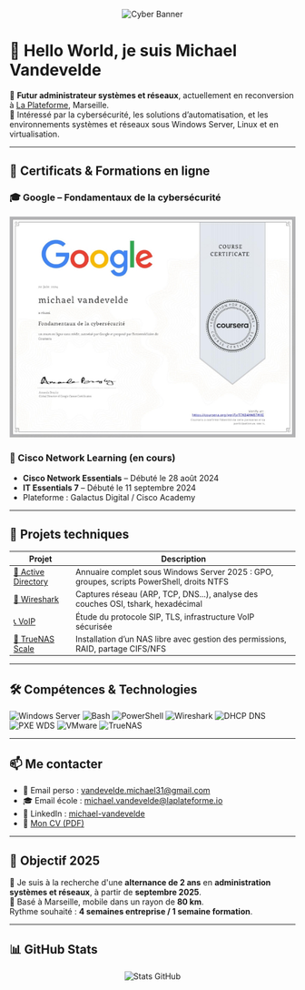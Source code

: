 
<p align="center">
  <img src="https://raw.githubusercontent.com/vandevelde-michael/vandevelde-michael/main/assets/banner_cyber.png" alt="Cyber Banner" width="1280" height="640" />
</p>


# 👋 Hello World, je suis Michael Vandevelde

🎯 **Futur administrateur systèmes et réseaux**, actuellement en reconversion à [La Plateforme](https://laplateforme.io), Marseille.  
🔐 Intéressé par la cybersécurité, les solutions d’automatisation, et les environnements systèmes et réseaux sous Windows Server, Linux et en virtualisation.

---

## 🧾 Certificats & Formations en ligne

### 🎓 Google – Fondamentaux de la cybersécurité

<p align="center">
  <a href="https://coursera.org/verify/7TX84W2W7XK">
    <img src="https://raw.githubusercontent.com/vandevelde-michael/vandevelde-michael/main/assets/certificat_google_cyber.png" alt="Certificat Google" />
  </a>
</p>

### 📡 Cisco Network Learning (en cours)
- **Cisco Network Essentials** – Débuté le 28 août 2024
- **IT Essentials 7** – Débuté le 11 septembre 2024
- Plateforme : Galactus Digital / Cisco Academy

---

## 💼 Projets techniques

| Projet | Description |
|--------|-------------|
| [🔐 Active Directory](https://github.com/vandevelde-michael/Active-Directory) | Annuaire complet sous Windows Server 2025 : GPO, groupes, scripts PowerShell, droits NTFS |
| [📡 Wireshark](https://github.com/vandevelde-michael/Wireshark) | Captures réseau (ARP, TCP, DNS...), analyse des couches OSI, tshark, hexadécimal |
| [📞 VoIP](https://github.com/vandevelde-michael/VoiP/blob/main/VoIP.pdf) | Étude du protocole SIP, TLS, infrastructure VoIP sécurisée |
| [💾 TrueNAS Scale](https://github.com/vandevelde-michael/TruesNAS-Scale) | Installation d’un NAS libre avec gestion des permissions, RAID, partage CIFS/NFS |

---

## 🛠️ Compétences & Technologies

<p>
  <img src="https://img.shields.io/badge/Windows_Server-2025-0078D6?style=flat&logo=windows" alt="Windows Server" />
  <img src="https://img.shields.io/badge/Bash-Scripting-informational?style=flat&logo=gnubash" alt="Bash" />
  <img src="https://img.shields.io/badge/PowerShell-Automation-blue?style=flat&logo=powershell" alt="PowerShell" />
  <img src="https://img.shields.io/badge/Wireshark-Network--Analyze-0099CC?style=flat&logo=wireshark" alt="Wireshark" />
  <img src="https://img.shields.io/badge/DHCP/DNS-Services-ffcc00?style=flat" alt="DHCP DNS" />
  <img src="https://img.shields.io/badge/PXE/WDS-Deploy-green?style=flat" alt="PXE WDS" />
  <img src="https://img.shields.io/badge/VMware-Virtualization-607078?style=flat&logo=vmware" alt="VMware" />
  <img src="https://img.shields.io/badge/TrueNAS-Storage-blue?style=flat&logo=truenas" alt="TrueNAS" />
</p>

---

## 📫 Me contacter

- 📧 Email perso : [vandevelde.michael31@gmail.com](mailto:vandevelde.michael31@gmail.com)  
- 🎓 Email école : [michael.vandevelde@laplateforme.io](mailto:michael.vandevelde@laplateforme.io)  
- 🔗 LinkedIn : [michael-vandevelde](https://www.linkedin.com/in/michael-vandevelde-81625033b/)
- 📄 [Mon CV (PDF)](https://drive.google.com/file/d/17z-cPC0p6lHJgFwarkQr7hAetFOF8dIT/view)

---

## 🚀 Objectif 2025

🎯 Je suis à la recherche d'une **alternance de 2 ans** en **administration systèmes et réseaux**, à partir de **septembre 2025**.  
📍 Basé à Marseille, mobile dans un rayon de **80 km**.  
Rythme souhaité : **4 semaines entreprise / 1 semaine formation**.

---

## 📊 GitHub Stats

<p align="center">
  <img src="https://github-readme-stats.vercel.app/api?username=vandevelde-michael&show_icons=true&theme=tokyonight" alt="Stats GitHub"/>
</p>
